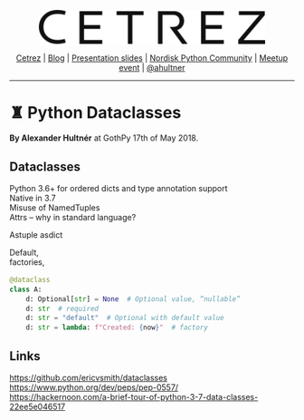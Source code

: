 
<p align="center">
  <a href="http://cetrez.com/"><img src="./res/cetrez.svg" alt="Hack the Castle" align="center" width="400"></a>
</p>
<p align="center">
	<a href="http://cetrez.com/" rel="nofollow" class="rich-diff-level-one">Cetrez</a> | <a href="http://blog.cetrez.com/" rel="nofollow" class="rich-diff-level-one">Blog</a> | <a href="http://slides.com/hultner/python-dataclasses-gothpy-alexander-hultner/fullscreen" rel="nofollow" class="rich-diff-level-one">Presentation slides</a> | <a href="https://www.facebook.com/groups/nordiskpython/" rel="nofollow" class="rich-diff-level-one">Nordisk Python Community</a> | <a href="https://www.meetup.com/GothPy/events/249499024/" rel="nofollow" class="rich-diff-level-one">Meetup event</a> | <a href="https://twitter.com/ahultner" rel="nofollow" class="rich-diff-level-one">@ahultner</a>
	<hr>
</p>

# ♜ Python Dataclasses 
**By Alexander Hultnér** at GothPy 17th of May 2018.


## Dataclasses 
Python 3.6+ for ordered dicts and type annotation support  
Native in 3.7  
Misuse of NamedTuples  
Attrs – why in standard language?  


Astuple asdict  

Default,  
factories,   
```python
@dataclass
class A:
	d: Optional[str] = None  # Optional value, “nullable”
	d: str  # required 
	d: str = "default"  # Optional with default value
	d: str = lambda: f"Created: {now}"  # factory
```

## Links
https://github.com/ericvsmith/dataclasses  
https://www.python.org/dev/peps/pep-0557/  
https://hackernoon.com/a-brief-tour-of-python-3-7-data-classes-22ee5e046517  
